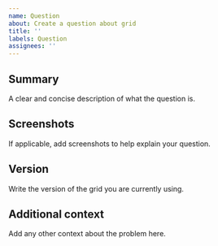 ```yaml
---
name: Question
about: Create a question about grid
title: ''
labels: Question
assignees: ''
---
```


<!--
  To make it easier for us to help you, please include as much useful information as possible.

  Useful Links:
  - tutorial: https://github.com/nhn/tui.editor/tree/master/docs
  - API/Example: https://nhn.github.io/tui.editor/latest/

  Before opening a new issue, please search existing issues https://github.com/nhn/tui.editor/issues
-->

## Summary
A clear and concise description of what the question is.

## Screenshots
If applicable, add screenshots to help explain your question.

## Version
Write the version of the grid you are currently using.

## Additional context
Add any other context about the problem here.
